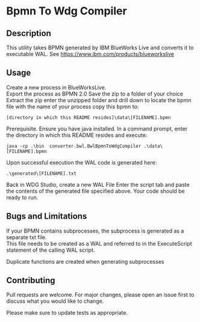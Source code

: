 # Bpmn To Wdg Compiler

## Description

This utility takes BPMN generated by IBM BlueWorks Live and converts it to executable WAL.
See https://www.ibm.com/products/blueworkslive

## Usage

Create a new process in BlueWorksLive.  
Export the process as BPMN 2.0
Save the zip to a folder of your choice
Extract the zip
enter the unzipped folder and drill down to locate the bpmn file with the name of your process
copy this bpmn to:

```
[directory in which this README resides]\data\[FILENAME].bpmn
```
Prerequisite. Ensure you have java installed.
In a command prompt, enter the directory in which this README resides and execute:

```
java -cp .\bin  converter.bwl.BwlBpmnToWdgCompiler .\data\[FILENAME].bpmn
```

Upon successful execution the WAL code is generated here:

```
.\generated\[FILENAME].txt
```

Back in WDG Studio, create a new WAL File
Enter the script tab and paste the contents of the generated file specified above.
Your code should be ready to run.  

## Bugs and Limitations

If your BPMN contains subprocesses, the subprocess is generated as a separate txt file.  
This file needs to be created as a WAL and  referred to in the ExecuteScript statement of the calling WAL script.

Duplicate functions are created when generating subprocesses

## Contributing
Pull requests are welcome. For major changes, please open an issue first to discuss what you would like to change.

Please make sure to update tests as appropriate.
